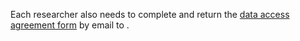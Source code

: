Each researcher also needs to complete and return the [data access agreement form](https://docs.google.com/document/d/1Kf8vL1Gy8t_AJgTTOcPtwl1vlBNQSCu855Bd4JUoL9I/edit?usp=sharing) by email to <email>.
